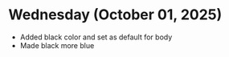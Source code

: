 # Wednesday (October 01, 2025)

- Added black color and set as default for body
- Made black more blue
